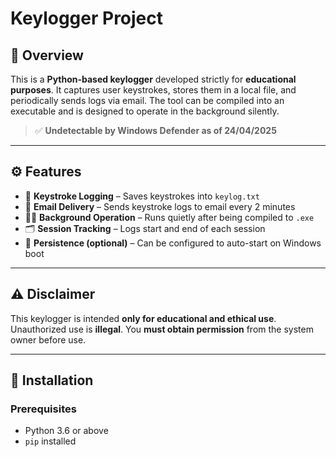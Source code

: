 # Keylogger Project

## 📝 Overview

This is a **Python-based keylogger** developed strictly for **educational purposes**. It captures user keystrokes, stores them in a local file, and periodically sends logs via email. The tool can be compiled into an executable and is designed to operate in the background silently.

> ✅ **Undetectable by Windows Defender as of 24/04/2025**

---

## ⚙️ Features

- 🧠 **Keystroke Logging** – Saves keystrokes into `keylog.txt`
- 📧 **Email Delivery** – Sends keystroke logs to email every 2 minutes
- 🕵️‍♂️ **Background Operation** – Runs quietly after being compiled to `.exe`
- 🗂️ **Session Tracking** – Logs start and end of each session
- 🔁 **Persistence (optional)** – Can be configured to auto-start on Windows boot

---

## ⚠️ Disclaimer

This keylogger is intended **only for educational and ethical use**. Unauthorized use is **illegal**. You **must obtain permission** from the system owner before use.

---

## 🚀 Installation

### Prerequisites
- Python 3.6 or above
- `pip` installed

